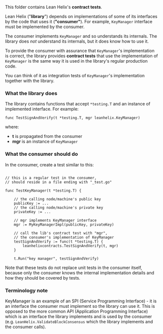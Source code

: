 This folder contains Lean Helix's **contract tests**.

Lean Helix ("**library**") depends on implementations of some of its interfaces by the code that uses it (**"consumer"**).
For example, `KeyManager` interface must be implemented by the consumer.




The consumer implements `KeyManager` and so understands its internals.
The library does *not* understand its internals, but it does know how to use it.

To provide the consumer with assurance that `KeyManager`'s implementation is correct,
the library provides **contract tests** that use the implementation of `KeyManager` is the same way it is used in the
library's regular production code.

You can think of it as integration tests of `KeyManager`'s implementation together with the library.

### What the library does
The library contains functions that accept `*testing.T` and an instance of implemented interface. For example:
```
func TestSignAndVerify(t *testing.T, mgr leanhelix.KeyManager)
```
where:
 * **t** is propagated from the consumer
 * **mgr** is an instance of `KeyManager`


### What the consumer should do
In the consumer, create a test similar to this:
```

// this is a regular test in the consumer,
// should reside in a file ending with "_test.go"

func TestKeyManager(t *testing.T) {

	// the calling node/machine's public key
	publicKey := ...
	// the calling node/machine's private key
	privateKey := ...

	// mgr implements KeyManager interface
	mgr := MyKeyManagerImpl(publicKey, privateKey)

	// call the lib's contract test with "mgr",
	// the consumer's implementation of KeyManager
	testSignAndVerify := func(t *testing.T) {
		leanhelixcontracts.TestSignAndVerify(t, mgr)
	}

	t.Run("key manager", testSignAndVerify)

```

Note that these tests do not replace unit tests in the consumer itself,
because only the consumer knows the internal implementation details
and how they should be covered by tests.

### Terminology note
KeyManager is an example of an SPI (Service Programming Interface) - it is an interface the consumer must implement so the library can use it.
This is opposed to the more common API (Application Programming Interface) which is an interface the library implements and is used by the consumer (e.g. `LeanHelix.ValidateBlockConsensus` which the library implements and the consumer calls).
